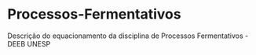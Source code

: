 # Processos-Fermentativos
Descrição do equacionamento da disciplina de Processos Fermentativos - DEEB UNESP 
